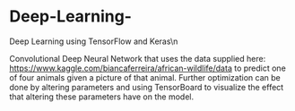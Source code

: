# Deep-Learning-
Deep Learning using TensorFlow and Keras\n

Convolutional Deep Neural Network that uses the data supplied here: https://www.kaggle.com/biancaferreira/african-wildlife/data
to predict one of four animals given a picture of that animal. Further optimization can be done by altering parameters and using TensorBoard to visualize the effect that altering these parameters have on the model. 
